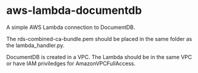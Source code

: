 # aws-lambda-documentdb

A simple AWS Lambda connection to DocumentDB.

The rds-combined-ca-bundle.pem should be placed in the same folder as the lambda_handler.py.

DocumentDB is created in a VPC. The Lambda should be in the same VPC or have IAM priviledges for AmazonVPCFullAccess.
